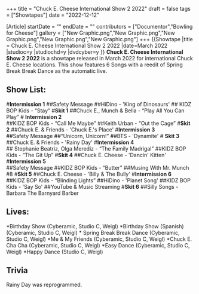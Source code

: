 +++
title = "Chuck E. Cheese International Show 2 2022"
draft = false
tags = ["Showtapes"]
date = "2022-12-12"

[Article]
startDate = ""
endDate = ""
contributors = ["Documentor","Bowling for Cheese"]
gallery = ["New Graphic.png","New Graphic.png","New Graphic.png","New Graphic.png","New Graphic.png"]
+++
{{Showtape
|title = Chuck E. Cheese International Show 2 2022
|date=March 2022
|studioc=y
|studiochd=y
|dvdcyber=y
}}
<b>Chuck E. Cheese International Show 2 2022</b> is a showtape released in March 2022 for international Chuck E. Cheese locations. This show features 6 Songs with a reedit of Spring Break Break Dance as the automatic live.

<h2>Show List:</h2>

#<b>Intermission 1</b> 
##Safety Message
##HiDino - 'King of Dinosaurs'
##<b></b> KIDZ BOP Kids - “Stay”
#<b>Skit 1</b>
##Chuck E., Munch & Bella - “Play All You Can Play”
#<b></b> <b>Intermission 2</b>  
##KIDZ BOP Kids - “Call Me Maybe”
##Keith Urban - “Out the Cage”
#<b>Skit 2</b>
##Chuck E. & Friends - 'Chuck E.'s Place'
#<b>Intermission 3</b>  
##Safety Message
##“Unicorn, Unicorn!”
##BTS - 'Dynamite'
#<b></b> <b>Skit 3</b>
##Chuck E. & Friends - 'Rainy Day'
#<b>Intermission 4</b>  
##<b></b> Stephanie Beatriz, Olga Merediz - “The Family Madrigal”
##KIDZ BOP Kids - “The Git Up”
#<b>Skit 4</b>
##Chuck E. Cheese - 'Dancin' Kitten'
#<b>Intermission 5</b>  
##Safety Message
##KIDZ BOP Kids - “Butter”
##Musing With Mr. Munch #8
#<b>Skit 5</b>
##Chuck E. Cheese - 'Billy & The Bully'
#<b>Intermission 6</b>  
##KIDZ BOP Kids - “Blinding Lights”
##HiDino - 'Planet Song'
##KIDZ BOP Kids - 'Say So'
##YouTube & Music Streaming
#<b>Skit 6</b>
##Silly Songs - Barbara The Barnyard Barber

<h2>Lives:</h2>

*Birthday Show (Cyberamic, Studio C, Weigl)
*Birthday Show (Spanish) (Cyberamic, Studio C, Weigl)
*<b></b> Spring Break Break Dance (Cyberamic, Studio C, Weigl)
*Me & My Friends (Cyberamic, Studio C, Weigl)
*Chuck E. Cha Cha (Cyberamic, Studio C, Weigl)
*Easy Dance (Cyberamic, Studio C, Weigl)
*Happy Dance (Studio C, Weigl)

<h2> Trivia </h2>
Rainy Day was reprogrammed.